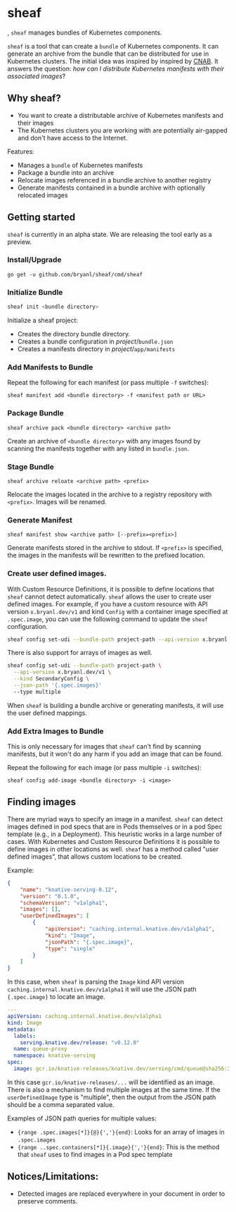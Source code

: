 # sheaf

, `sheaf` manages bundles of Kubernetes components.

`sheaf` is a tool that can create a `bundle` of Kubernetes components. It can generate an archive from the bundle
that can be distributed for use in Kubernetes clusters. The initial idea was inspired by inspired by 
[CNAB](https://cnab.io/). It answers the question: _how can I distribute Kubernetes manifests with their 
associated images_?

## Why sheaf?

* You want to create a distributable archive of Kubernetes manifests and their images
* The Kubernetes clusters you are working with are potentially air-gapped and don't have access to the Internet.

Features:

* Manages a `bundle` of Kubernetes manifests
* Package a bundle into an archive
* Relocate images referenced in a bundle archive to another registry
* Generate manifests contained in a bundle archive with optionally relocated images


## Getting started

`sheaf` is currently in an alpha state. We are releasing the tool early as a preview.

### Install/Upgrade

`go get -u github.com/bryanl/sheaf/cmd/sheaf`

### Initialize Bundle

```sh
sheaf init <bundle directory>
```

Initialize a sheaf project:

* Creates the directory bundle directory.
* Creates a bundle configuration in _project_/`bundle.json`
* Creates a manifests directory in _project_/`app/manifests`

### Add Manifests to Bundle

Repeat the following for each manifest (or pass multiple `-f` switches):

`sheaf manifest add <bundle directory> -f <manifest path or URL>`

### Package Bundle

`sheaf archive pack <bundle directory> <archive path>`

Create an archive of `<bundle directory>` with any images found by scanning the manifests together with any listed in `bundle.json`.

### Stage Bundle

`sheaf archive reloate <archive path> <prefix>`

Relocate the images located in the archive to a registry repository with `<prefix>`. Images will be renamed.

### Generate Manifest

`sheaf manifest show <archive path> [--prefix=<prefix>]`

Generate manifests stored in the archive to stdout. If `<prefix>` is specified, the images in the manifests will be
rewritten to the prefixed location. 

### Create user defined images.

With Custom Resource Definitions, it is possible to define locations that `sheaf` cannot detect automatically. `sheaf`
allows the user to create user defined images. For example, if you have a custom resource with API version
`x.bryanl.dev/v1` and kind `Config` with a container image specified at `.spec.image`, you can use the following 
command to update the `sheaf` configuration.

```sh
sheaf config set-udi --bundle-path project-path --api-version x.bryanl.dev/v1 --kind Config --json-path '{.spec.image}'
```

There is also support for arrays of images as well.

```sh
sheaf config set-udi --bundle-path project-path \
  --api-version x.bryanl.dev/v1 \
  --kind SecondaryConfig \
  --json-path '{.spec.images}'
  --type multiple
```

When `sheaf` is building a bundle archive or generating manifests, it will use the user defined mappings.


### Add Extra Images to Bundle

This is only necessary for images that `sheaf` can't find by scanning manifests, but it won't
do any harm if you add an image that can be found.

Repeat the following for each image (or pass multiple `-i` switches):

`sheaf config add-image <bundle directory> -i <image>`

## Finding images

There are myriad ways to specify an image in a manifest. `sheaf` can detect images defined in pod specs that are in
Pods themselves or in a pod Spec template (e.g., in a Deployment). This heuristic works in a large number of cases. 
With Kubernetes and Custom Resource Definitions it is possible to define images in other locations as well. `sheaf`
has a method called "user defined images", that allows custom locations to be created. 

Example:

```json
{
    "name": "knative-serving-0.12",
    "version": "0.1.0",
    "schemaVersion": "v1alpha1",
    "images": [],
    "userDefinedImages": [
        {
            "apiVersion": "caching.internal.knative.dev/v1alpha1",
            "kind": "Image",
            "jsonPath": "{.spec.image}",
            "type": "single"
        }
    ]
}
```
 
In this case, when `sheaf` is parsing the `Image` kind API version `caching.internal.knative.dev/v1alpha1` it will
use the JSON path `{.spec.image}` to locate an image. 

```yaml
---
apiVersion: caching.internal.knative.dev/v1alpha1
kind: Image
metadata:
  labels:
    serving.knative.dev/release: "v0.12.0"
  name: queue-proxy
  namespace: knative-serving
spec:
  image: gcr.io/knative-releases/knative.dev/serving/cmd/queue@sha256:3932262d4a44284f142f4c49f707526e70dd86317163a88a8cbb6de035a401a9
```

In this case `gcr.io/knative-releases/...` will be identified as an image. There is also a mechanism to find multiple 
images at the same time. If the `userDefinedImage` type is "multiple", then the output from the JSON path should be 
a comma separated value.   

Examples of JSON path queries for multiple values:
* `{range .spec.images[*]}{@}{','}{end}`: Looks for an array of images in `.spec.images`
* `{range ..spec.containers[*]}{.image}{','}{end}`: This is the method that `sheaf` uses to find images in a Pod spec
template

## Notices/Limitations:

* Detected images are replaced everywhere in your document in order to preserve comments.
